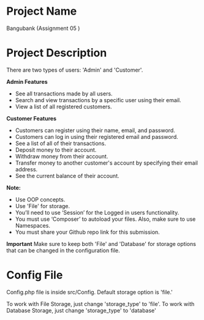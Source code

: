 # **Project Name**
Bangubank (Assignment 05 )

# **Project Description**

There are two types of users: 'Admin' and 'Customer'. 

**Admin Features**
- See all transactions made by all users.
- Search and view transactions by a specific user using their email.
- View a list of all registered customers.

**Customer Features**
- Customers can register using their name, email, and password.
- Customers can log in using their registered email and password.
- See a list of all of their transactions.
- Deposit money to their account.
- Withdraw money from their account.
- Transfer money to another customer's account by specifying their email address.
- See the current balance of their account.

**Note:**
- Use OOP concepts.
- Use 'File' for storage.
- You’ll need to use ‘Session’ for the Logged in users functionality.
- You must use ‘Composer’ to autoload your files. Also, make sure to use Namespaces.
- You must share your Github repo link for this submission.

**Important**
Make sure to keep both 'File' and 'Database' for storage options that can be changed in the configuration file.

# Config File
Config.php file is inside src/Config. Default storage option is 'file.'

To work with File Storage, just change 'storage_type' to 'file'. 
To work with Database Storage, just change 'storage_type' to 'database'
